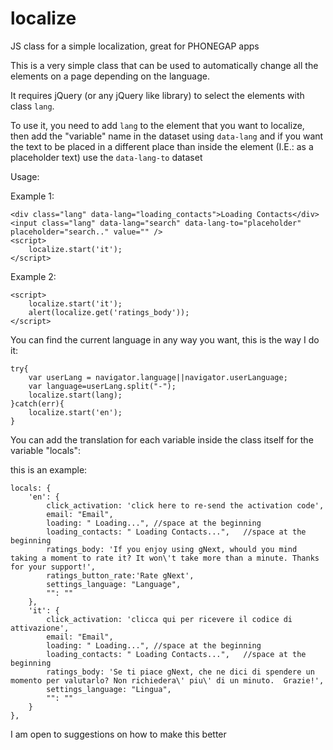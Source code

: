 localize
========

JS class for a simple localization, great for PHONEGAP apps

This is a very simple class that can be used to automatically change all the elements on a page depending on the language.

It requires jQuery (or any jQuery like library) to select the elements with class `lang`.

To use it, you need to add `lang` to the element that you want to localize, then add the "variable" name in the dataset using `data-lang` and if you want the text to be placed in a different place than inside the element (I.E.: as a placeholder text) use the `data-lang-to` dataset
	
Usage:

Example 1:

	<div class="lang" data-lang="loading_contacts">Loading Contacts</div>
	<input class="lang" data-lang="search" data-lang-to="placeholder" placeholder="search.." value="" />
	<script>
		localize.start('it');
	</script>
	

Example 2:

	<script>
		localize.start('it');
		alert(localize.get('ratings_body'));
	</script>
	

You can find the current language in any way you want, this is the way I do it:

	try{
		var userLang = navigator.language||navigator.userLanguage;
		var language=userLang.split("-");
		localize.start(lang);
	}catch(err){
		localize.start('en');
	}


You can add the translation for each variable inside the class itself for the variable "locals":

this is an example:

	locals: {
		'en': {
			click_activation: 'click here to re-send the activation code',
			email: "Email",
			loading: " Loading...",	//space at the beginning
			loading_contacts: " Loading Contacts...",	//space at the beginning
			ratings_body: 'If you enjoy using gNext, whould you mind taking a moment to rate it? It won\'t take more than a minute. Thanks for your support!',
			ratings_button_rate:'Rate gNext',
			settings_language: "Language",
			"": ""
		},
		'it': {
			click_activation: 'clicca qui per ricevere il codice di attivazione',
			email: "Email",
			loading: " Loading...",	//space at the beginning
			loading_contacts: " Loading Contacts...",	//space at the beginning
			ratings_body: 'Se ti piace gNext, che ne dici di spendere un momento per valutarlo? Non richiedera\' piu\' di un minuto.  Grazie!',
			settings_language: "Lingua",
			"": ""
		}
	},


I am open to suggestions on how to make this better
